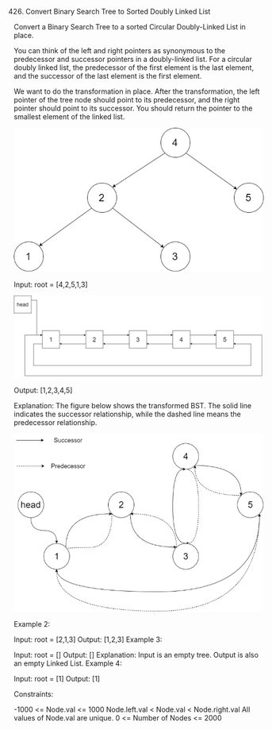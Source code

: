 426. Convert Binary Search Tree to Sorted Doubly Linked List

Convert a Binary Search Tree to a sorted Circular Doubly-Linked List in place.

You can think of the left and right pointers as synonymous to the predecessor and successor pointers in a doubly-linked list. For a circular doubly linked list, the predecessor of the first element is the last element, and the successor of the last element is the first element.

We want to do the transformation in place. After the transformation, the left pointer of the tree node should point to its predecessor, and the right pointer should point to its successor. You should return the pointer to the smallest element of the linked list.

![Image description](./bstdlloriginalbst.png)   

Input: root = [4,2,5,1,3]

![Image description](./bstdllreturndll.png)   

Output: [1,2,3,4,5]

Explanation: The figure below shows the transformed BST. The solid line indicates the successor relationship, while the dashed line means the predecessor relationship.

![Image description](./bstdllreturnbst.png)   

Example 2:

Input: root = [2,1,3]
Output: [1,2,3]
Example 3:

Input: root = []
Output: []
Explanation: Input is an empty tree. Output is also an empty Linked List.
Example 4:

Input: root = [1]
Output: [1]
 

Constraints:

-1000 <= Node.val <= 1000
Node.left.val < Node.val < Node.right.val
All values of Node.val are unique.
0 <= Number of Nodes <= 2000
 